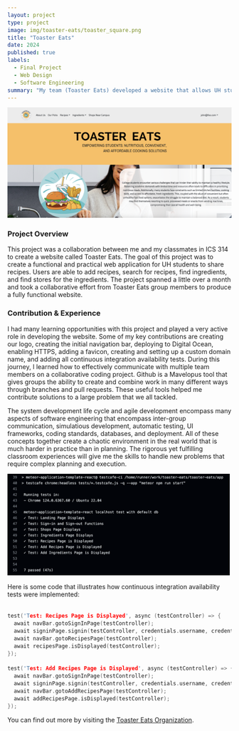 ```yaml
---
layout: project
type: project
image: img/toaster-eats/toaster_square.png
title: "Toaster Eats"
date: 2024
published: true
labels:
  - Final Project
  - Web Design
  - Software Engineering
summary: "My team (Toaster Eats) developed a website that allows UH students to create and share recipes while supporting local businesses."
---
```


<div class="text-center p-4">
  <img width="700px" src="../img/toaster_eats.png" class="img-thumbnail" >
</div>

### Project Overview
This project was a collaboration between me and my classmates in ICS 314 to create a website called Toaster Eats. The goal of this project was to create a functional and practical web application for UH students to share recipes. Users are able to add recipes, search for recipes, find ingredients, and find stores for the ingredients. The project spanned a little over a month and took a collaborative effort from Toaster Eats group members to produce a fully functional website.

### Contribution & Experience
I had many learning opportunities with this project and played a very active role in developing the website. Some of my key contributions are creating our logo, creating the initial navigation bar, deploying to Digital Ocean, enabling HTTPS, adding a favicon, creating and setting up a custom domain name, and adding all continuous integration availability tests. During this journey, I learned how to effectively communicate with multiple team members on a collaborative coding project. Github is a Mavelopus tool that gives groups the ability to create and combine work in many different ways through branches and pull requests. These useful tools helped me contribute solutions to a large problem that we all tackled.

The system development life cycle and agile development encompass many aspects of software engineering that encompass inter-group communication, simulatious development, automatic testing, UI frameworks, coding standards, databases, and deployment. All of these concepts together create a chaotic environment in the real world that is much harder in practice than in planning. The rigorous yet fulfilling classroom experiences will give me the skills to handle new problems that require complex planning and execution.

<div class="text-center p-2">
  <img width="500px" src="../img/ci-tests.png" class="img-thumbnail" >
</div>

Here is some code that illustrates how continuous integration availability tests were implemented:

```cpp

test('Test: Recipes Page is Displayed', async (testController) => {
  await navBar.gotoSignInPage(testController);
  await signinPage.signin(testController, credentials.username, credentials.password);
  await navBar.gotoRecipesPage(testController);
  await recipesPage.isDisplayed(testController);
});

test('Test: Add Recipes Page is Displayed', async (testController) => {
  await navBar.gotoSignInPage(testController);
  await signinPage.signin(testController, credentials.username, credentials.password);
  await navBar.gotoAddRecipesPage(testController);
  await addRecipesPage.isDisplayed(testController);
});

```

You can find out more by visiting the [Toaster Eats Organization](https://github.com/Toaster-Eats).
